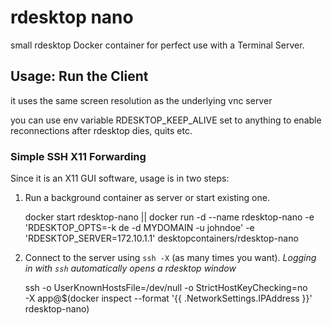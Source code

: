 # rdesktop nano

small rdesktop Docker container for perfect use with a Terminal Server.

## Usage: Run the Client

it uses the same screen resolution as the underlying vnc server

you can use env variable RDESKTOP\_KEEP\_ALIVE set to anything to enable reconnections after rdesktop dies, quits etc.

### Simple SSH X11 Forwarding

Since it is an X11 GUI software, usage is in two steps:
  1. Run a background container as server or start existing one.

        docker start rdesktop-nano || docker run -d --name rdesktop-nano -e 'RDESKTOP_OPTS=-k de -d MYDOMAIN -u johndoe' -e 'RDESKTOP_SERVER=172.10.1.1' desktopcontainers/rdesktop-nano
        
  2. Connect to the server using `ssh -X` (as many times you want). 
     _Logging in with `ssh` automatically opens a rdesktop window_

        ssh -o UserKnownHostsFile=/dev/null -o StrictHostKeyChecking=no \
        -X app@$(docker inspect --format '{{ .NetworkSettings.IPAddress }}' rdesktop-nano)
